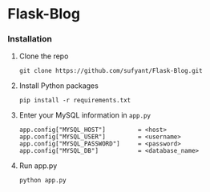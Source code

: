 # Flask-Blog

### Installation

1. Clone the repo
   ```
   git clone https://github.com/sufyant/Flask-Blog.git
   ```
2. Install Python packages
   ```
   pip install -r requirements.txt
   ```
3. Enter your MySQL information in `app.py`
   ```
   app.config["MYSQL_HOST"]         = <host>
   app.config["MYSQL_USER"]         = <username>
   app.config["MYSQL_PASSWORD"]     = <password>
   app.config["MYSQL_DB"]           = <database_name>
   ```
4. Run app.py
    ```
   python app.py
    ```

